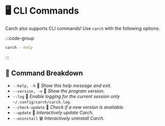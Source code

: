 # 🖥️ CLI Commands  

Carch also supports CLI commands! Use `carch` with the following options:  

:::code-group

```sh [⚙️ CLI]
carch --help
```

:::

## 🔧 Command Breakdown

- `--help, -h` 📖 *Show this help message and exit.*
- `--version, -v` 🔢 *Show the program version.*
- `--log` 📝 *Enable logging for the current session only* `~/.config/carch/carch.log`.
- `--check-update` 📡 *Check if a new version is available.*
- `--update` 🔄 *Interactively update Carch.*
- `--uninstall` 🗑️ *Interactively uninstall Carch.*
